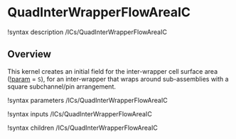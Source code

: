 # QuadInterWrapperFlowAreaIC

!syntax description /ICs/QuadInterWrapperFlowAreaIC

## Overview

<!-- -->

This kernel creates an initial field for the inter-wrapper cell surface area ([!param](/ICs/QuadInterWrapperFlowAreaIC/variable) = `S`), for an inter-wrapper that wraps around sub-assemblies with a square subchannel/pin arrangement.

!syntax parameters /ICs/QuadInterWrapperFlowAreaIC

!syntax inputs /ICs/QuadInterWrapperFlowAreaIC

!syntax children /ICs/QuadInterWrapperFlowAreaIC

